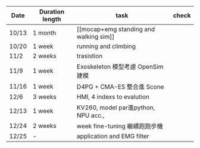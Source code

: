 
| Date  | Duration length | task                                   | check |
| ----- | --------------- | -------------------------------------- | ----- |
| 10/13 | 1 month         | [[mocap+emg standing and walking sim]] |       |
| 10/20 | 1 week          | running and climbing                   |       |
| 11/2  | 2 weeks         | trasistion                             |       |
| 11/9  | 1 week          | Exoskeleton 模型考慮 OpenSim 建模            |       |
| 11/16 | 1 week          | D4PG + CMA-ES 整合進 Scone                |       |
| 12/6  | 3 weeks         | HMI, 4 indexs to evalution             |       |
| 12/13 | 1 week          | KV260, model par進python, NPU acc.,     |       |
| 12/24 | 2 weeks         | week fine-tuning 繼續跑跑步機                |       |
| 12/25 | -               | application and EMG filter             |       |


